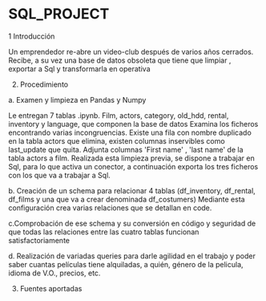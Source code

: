 # SQL_PROJECT

1 Introducción

Un emprendedor re-abre un video-club después de varios años cerrados. Recibe, a su vez una base de datos obsoleta que tiene que limpiar , exportar a Sql y transformarla en operativa

2. Procedimiento

a. Examen y limpieza en Pandas y Numpy

Le entregan 7 tablas .ipynb. Film, actors, category, old_hdd, rental, inventory y language, que componen la base de datos
Examina los ficheros encontrando varias incongruencias. Existe una fila con nombre duplicado en la tabla actors que elimina, existen columnas inservibles como last_update que quita.
Adjunta columnas 'First name' , 'last name' de la tabla actors a film. 
Realizada esta limpieza previa, se dispone a trabajar en Sql, para lo que activa un conector, a continuación exporta los tres ficheros con los que va a trabajar a Sql.

b. Creación de un schema para relacionar 4 tablas (df_inventory, df_rental, df_films y una que va a crear denominada df_costumers)
Mediante esta configuración crea varias relaciones que se detallan en code.

c.Comprobación de ese schema y su conversión en código y seguridad de que todas las relaciones entre las cuatro tablas funcionan satisfactoriamente


d. Realización de variadas queries para darle agilidad en el trabajo y poder saber cuantas películas 
tiene alquiladas, a quién, género de la pelicula, idioma de V.O., precios, etc.

3. Fuentes aportadas
